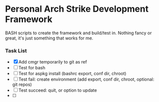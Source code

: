# Personal Arch Strike Development Framework
BASH scripts to create the framework and build/test in. Nothing fancy or great, it's just something that works for me.



### Task List
- [x] Add cmgr temporarily to git as ref
- [ ] Test for bash
- [ ] Test for aspkg install (bashrc export, conf dir, chroot)
- [ ] Test fail: create environment (add export, conf dir, chroot, optional: git repos)
- [ ] Test succeed: quit, or option to update
- [ ]
